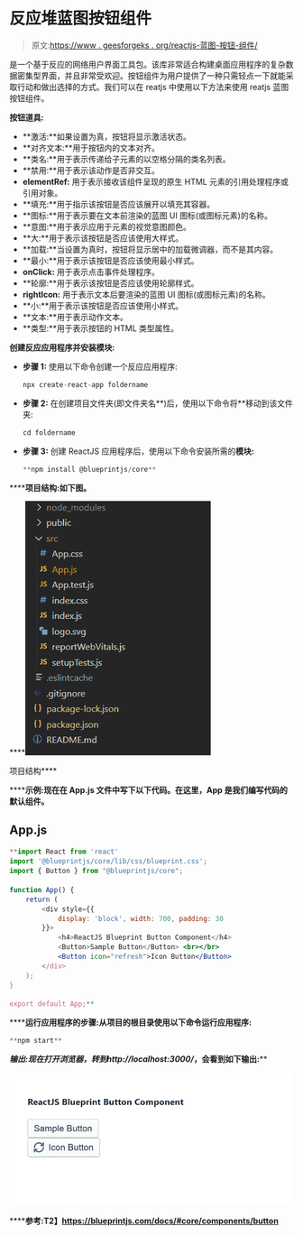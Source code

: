 # 反应堆蓝图按钮组件

> 原文:[https://www . geesforgeks . org/reactjs-蓝图-按钮-组件/](https://www.geeksforgeeks.org/reactjs-blueprint-button-component/)

是一个基于反应的网络用户界面工具包。该库非常适合构建桌面应用程序的复杂数据密集型界面，并且非常受欢迎。按钮组件为用户提供了一种只需轻点一下就能采取行动和做出选择的方式。我们可以在 reatjs 中使用以下方法来使用 reatjs 蓝图按钮组件。

**按钮道具:**

*   **激活:**如果设置为真，按钮将显示激活状态。
*   **对齐文本:**用于按钮内的文本对齐。
*   **类名:**用于表示传递给子元素的以空格分隔的类名列表。
*   **禁用:**用于表示该动作是否非交互。
*   **elementRef:** 用于表示接收该组件呈现的原生 HTML 元素的引用处理程序或引用对象。
*   **填充:**用于指示该按钮是否应该展开以填充其容器。
*   **图标:**用于表示要在文本前渲染的蓝图 UI 图标(或图标元素)的名称。
*   **意图:**用于表示应用于元素的视觉意图颜色。
*   **大:**用于表示该按钮是否应该使用大样式。
*   **加载:**当设置为真时，按钮将显示居中的加载微调器，而不是其内容。
*   **最小:**用于表示该按钮是否应该使用最小样式。
*   **onClick:** 用于表示点击事件处理程序。
*   **轮廓:**用于表示该按钮是否应该使用轮廓样式。
*   **rightIcon:** 用于表示文本后要渲染的蓝图 UI 图标(或图标元素)的名称。
*   **小:**用于表示该按钮是否应该使用小样式。
*   **文本:**用于表示动作文本。
*   **类型:**用于表示按钮的 HTML 类型属性。

**创建反应应用程序并安装模块:**

*   **步骤 1:** 使用以下命令创建一个反应应用程序:

    ```jsx
    npx create-react-app foldername
    ```

*   **步骤 2:** 在创建项目文件夹(即文件夹名**)后，使用以下命令将**移动到该文件夹:

    ```jsx
    cd foldername
    ```

*   **步骤 3:** 创建 ReactJS 应用程序后，使用以下命令安装所需的****模块:****

    ```jsx
    **npm install @blueprintjs/core**
    ```

******项目结构:**如下图。****

****![](img/f04ae0d8b722a9fff0bd9bd138b29c23.png)

项目结构**** 

******示例:**现在在 **App.js** 文件中写下以下代码。在这里，App 是我们编写代码的默认组件。****

## ****App.js****

```jsx
**import React from 'react'
import '@blueprintjs/core/lib/css/blueprint.css';
import { Button } from "@blueprintjs/core";

function App() {
    return (
        <div style={{
            display: 'block', width: 700, padding: 30
        }}>
            <h4>ReactJS Blueprint Button Component</h4>
            <Button>Sample Button</Button> <br></br>
            <Button icon="refresh">Icon Button</Button>
        </div>
    );
}

export default App;**
```

******运行应用程序的步骤:**从项目的根目录使用以下命令运行应用程序:****

```jsx
**npm start**
```

******输出:**现在打开浏览器，转到***http://localhost:3000/***，会看到如下输出:****

****![](img/f0a164d6d976439db1650acc964e0bce.png)****

******参考:**T2】https://blueprintjs.com/docs/#core/components/button****